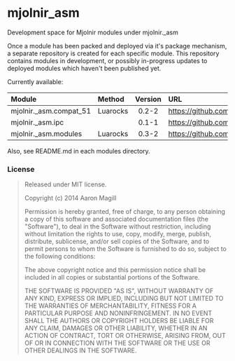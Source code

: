 mjolnir_asm
===========

Development space  for Mjolnir modules under mjolnir._asm

Once a module has been packed and deployed via it's package mechanism, a separate repository is created for each specific module.  This repository contains modules in development, or possibly in-progress updates to deployed modules which haven't been published yet.

Currently available:

|Module                 | Method   | Version | URL                                               |
|:----------------------|:---------|:-------:|:--------------------------------------------------|
|mjolnir._asm.compat_51 | Luarocks | 0.2-2   | https://github.com/asmagill/mjolnir_asm.compat_51 |
|mjolnir._asm.ipc       |          | 0.1-1   | https://github.com/asmagill/mjolnir_asm.ipc       |
|mjolnir._asm.modules   | Luarocks | 0.3-2   | https://github.com/asmagill/mjolnir_asm.modules   |


Also, see README.md in each modules directory.

### License

> Released under MIT license.
>
> Copyright (c) 2014 Aaron Magill
>
> Permission is hereby granted, free of charge, to any person obtaining a copy
> of this software and associated documentation files (the "Software"), to deal
> in the Software without restriction, including without limitation the rights
> to use, copy, modify, merge, publish, distribute, sublicense, and/or sell
> copies of the Software, and to permit persons to whom the Software is
> furnished to do so, subject to the following conditions:
>
> The above copyright notice and this permission notice shall be included in
> all copies or substantial portions of the Software.
>
> THE SOFTWARE IS PROVIDED "AS IS", WITHOUT WARRANTY OF ANY KIND, EXPRESS OR
> IMPLIED, INCLUDING BUT NOT LIMITED TO THE WARRANTIES OF MERCHANTABILITY,
> FITNESS FOR A PARTICULAR PURPOSE AND NONINFRINGEMENT. IN NO EVENT SHALL THE
> AUTHORS OR COPYRIGHT HOLDERS BE LIABLE FOR ANY CLAIM, DAMAGES OR OTHER
> LIABILITY, WHETHER IN AN ACTION OF CONTRACT, TORT OR OTHERWISE, ARISING FROM,
> OUT OF OR IN CONNECTION WITH THE SOFTWARE OR THE USE OR OTHER DEALINGS IN
> THE SOFTWARE.

